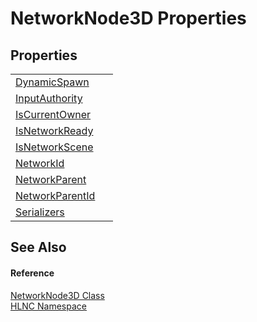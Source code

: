 # NetworkNode3D Properties




## Properties
<table>
<tr>
<td><a href="P_HLNC_NetworkNode3D_DynamicSpawn">DynamicSpawn</a></td>
<td> </td></tr>
<tr>
<td><a href="P_HLNC_NetworkNode3D_InputAuthority">InputAuthority</a></td>
<td> </td></tr>
<tr>
<td><a href="P_HLNC_NetworkNode3D_IsCurrentOwner">IsCurrentOwner</a></td>
<td> </td></tr>
<tr>
<td><a href="P_HLNC_NetworkNode3D_IsNetworkReady">IsNetworkReady</a></td>
<td> </td></tr>
<tr>
<td><a href="P_HLNC_NetworkNode3D_IsNetworkScene">IsNetworkScene</a></td>
<td> </td></tr>
<tr>
<td><a href="P_HLNC_NetworkNode3D_NetworkId">NetworkId</a></td>
<td> </td></tr>
<tr>
<td><a href="P_HLNC_NetworkNode3D_NetworkParent">NetworkParent</a></td>
<td> </td></tr>
<tr>
<td><a href="P_HLNC_NetworkNode3D_NetworkParentId">NetworkParentId</a></td>
<td> </td></tr>
<tr>
<td><a href="P_HLNC_NetworkNode3D_Serializers">Serializers</a></td>
<td> </td></tr>
</table>

## See Also


#### Reference
<a href="T_HLNC_NetworkNode3D">NetworkNode3D Class</a>  
<a href="N_HLNC">HLNC Namespace</a>  
